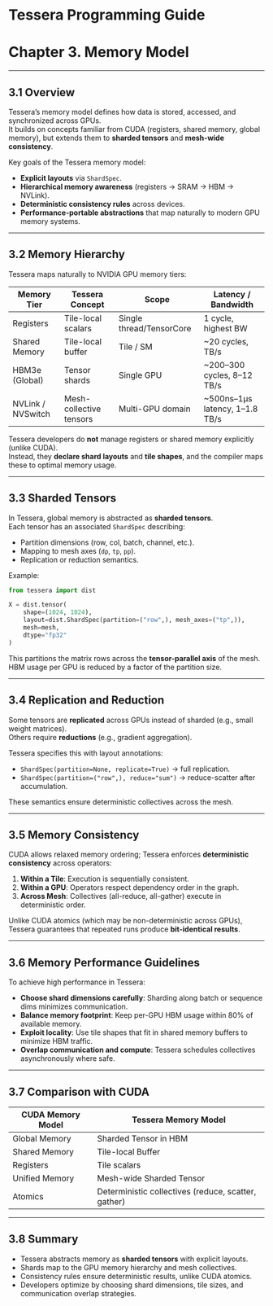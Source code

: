 # Tessera Programming Guide
# Chapter 3. Memory Model

---

## 3.1 Overview

Tessera’s memory model defines how data is stored, accessed, and synchronized across GPUs.  
It builds on concepts familiar from CUDA (registers, shared memory, global memory), but extends them to **sharded tensors** and **mesh-wide consistency**.  

Key goals of the Tessera memory model:  
- **Explicit layouts** via `ShardSpec`.  
- **Hierarchical memory awareness** (registers → SRAM → HBM → NVLink).  
- **Deterministic consistency rules** across devices.  
- **Performance-portable abstractions** that map naturally to modern GPU memory systems.  

---

## 3.2 Memory Hierarchy

Tessera maps naturally to NVIDIA GPU memory tiers:  

| Memory Tier    | Tessera Concept      | Scope               | Latency / Bandwidth |
|----------------|----------------------|---------------------|----------------------|
| Registers      | Tile-local scalars   | Single thread/TensorCore | 1 cycle, highest BW |
| Shared Memory  | Tile-local buffer    | Tile / SM           | ~20 cycles, TB/s |
| HBM3e (Global) | Tensor shards        | Single GPU          | ~200–300 cycles, 8–12 TB/s |
| NVLink / NVSwitch | Mesh-collective tensors | Multi-GPU domain | ~500ns–1µs latency, 1–1.8 TB/s |

Tessera developers do **not** manage registers or shared memory explicitly (unlike CUDA).  
Instead, they **declare shard layouts** and **tile shapes**, and the compiler maps these to optimal memory usage.  

---

## 3.3 Sharded Tensors

In Tessera, global memory is abstracted as **sharded tensors**.  
Each tensor has an associated `ShardSpec` describing:  
- Partition dimensions (row, col, batch, channel, etc.).  
- Mapping to mesh axes (`dp`, `tp`, `pp`).  
- Replication or reduction semantics.  

Example:
```python
from tessera import dist

X = dist.tensor(
    shape=(1024, 1024),
    layout=dist.ShardSpec(partition=("row",), mesh_axes=("tp",)),
    mesh=mesh,
    dtype="fp32"
)
```

This partitions the matrix rows across the **tensor-parallel axis** of the mesh.  
HBM usage per GPU is reduced by a factor of the partition size.  

---

## 3.4 Replication and Reduction

Some tensors are **replicated** across GPUs instead of sharded (e.g., small weight matrices).  
Others require **reductions** (e.g., gradient aggregation).  

Tessera specifies this with layout annotations:  

- `ShardSpec(partition=None, replicate=True)` → full replication.  
- `ShardSpec(partition=("row",), reduce="sum")` → reduce-scatter after accumulation.  

These semantics ensure deterministic collectives across the mesh.  

---

## 3.5 Memory Consistency

CUDA allows relaxed memory ordering; Tessera enforces **deterministic consistency** across operators:  

1. **Within a Tile**: Execution is sequentially consistent.  
2. **Within a GPU**: Operators respect dependency order in the graph.  
3. **Across Mesh**: Collectives (all-reduce, all-gather) execute in deterministic order.  

Unlike CUDA atomics (which may be non-deterministic across GPUs), Tessera guarantees that repeated runs produce **bit-identical results**.  

---

## 3.6 Memory Performance Guidelines

To achieve high performance in Tessera:  

- **Choose shard dimensions carefully**: Sharding along batch or sequence dims minimizes communication.  
- **Balance memory footprint**: Keep per-GPU HBM usage within 80% of available memory.  
- **Exploit locality**: Use tile shapes that fit in shared memory buffers to minimize HBM traffic.  
- **Overlap communication and compute**: Tessera schedules collectives asynchronously where safe.  

---

## 3.7 Comparison with CUDA

| CUDA Memory Model  | Tessera Memory Model |
|--------------------|----------------------|
| Global Memory      | Sharded Tensor in HBM |
| Shared Memory      | Tile-local Buffer |
| Registers          | Tile scalars |
| Unified Memory     | Mesh-wide Sharded Tensor |
| Atomics            | Deterministic collectives (reduce, scatter, gather) |

---

## 3.8 Summary

- Tessera abstracts memory as **sharded tensors** with explicit layouts.  
- Shards map to the GPU memory hierarchy and mesh collectives.  
- Consistency rules ensure deterministic results, unlike CUDA atomics.  
- Developers optimize by choosing shard dimensions, tile sizes, and communication overlap strategies.  

